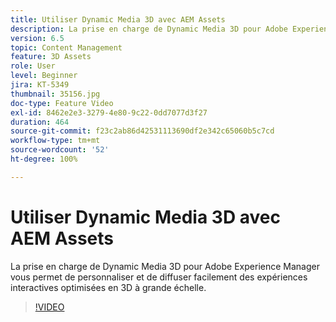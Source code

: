 ```yaml
---
title: Utiliser Dynamic Media 3D avec AEM Assets
description: La prise en charge de Dynamic Media 3D pour Adobe Experience Manager vous permet de personnaliser et de diffuser facilement des expériences interactives optimisées en 3D à grande échelle.
version: 6.5
topic: Content Management
feature: 3D Assets
role: User
level: Beginner
jira: KT-5349
thumbnail: 35156.jpg
doc-type: Feature Video
exl-id: 8462e2e3-3279-4e80-9c22-0dd7077d3f27
duration: 464
source-git-commit: f23c2ab86d42531113690df2e342c65060b5c7cd
workflow-type: tm+mt
source-wordcount: '52'
ht-degree: 100%

---
```


# Utiliser Dynamic Media 3D avec AEM Assets

La prise en charge de Dynamic Media 3D pour Adobe Experience Manager vous permet de personnaliser et de diffuser facilement des expériences interactives optimisées en 3D à grande échelle.

>[!VIDEO](https://video.tv.adobe.com/v/35156?quality=12&learn=on)

